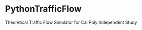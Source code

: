 PythonTrafficFlow
=================

Theoretical Traffic Flow Simulator for Cal Poly Independent Study